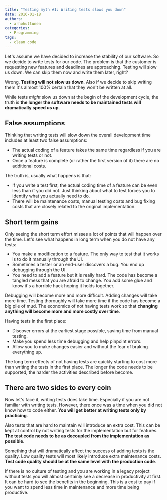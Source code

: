 ```yaml
---
title: "Testing myth #1: Writing tests slows you down"
date: 2016-01-18
authors:
  - arhohuttunen
categories:
  - Programming
tags:
  - clean code
---
```


Let's assume we have decided to increase the stability of our software. So we decide to write tests for our code. The problem is that the customer is requesting new features and deadlines are approaching. Testing will slow us down. We can skip them now and write them later, right?

Wrong. **Testing will not slow us down**. Also if we decide to skip writing them it's almost 100% certain that they won't be written at all.

While tests _might_ slow us down at the begin of the development cycle, the truth is **the longer the software needs to be maintained tests will dramatically speed us up**.

## False assumptions

Thinking that writing tests will slow down the overall development time includes at least two false assumptions:

- The actual coding of a feature takes the same time regardless if you are writing tests or not.
- Once a feature is complete (or rather the first version of it) there are no additional costs.

The truth is, usually what happens is that:

- If you write a test first, the actual coding time of a feature can be even less than if you did not. Just thinking about what to test forces you to identify what you actually need to do.
- There will be maintenance costs, manual testing costs and bug fixing costs that are closely related to the original implementation.

## Short term gains

Only seeing the short term effort misses a lot of points that will happen over the time. Let's see what happens in long term when you do not have any tests:

- You make a modification to a feature. The only way to test that it works is to do it manually through the UI.
- Sometimes a tester or an end-user discovers a bug. You end up debugging through the UI.
- You need to add a feature but it is really hard. The code has become a tangled mess that you are afraid to change. You add some glue and know it's a horrible hack hoping it holds together.

Debugging will become more and more difficult. Adding changes will take more time. Testing thoroughly will take more time if the code has become a big pile of mud. The economics of not having tests work so that **changing anything will become more and more costly over time**.

Having tests in the first place:

- Discover errors at the earliest stage possible, saving time from manual testing.
- Make you spend less time debugging and help pinpoint errors.
- Allow you to make changes easier and without the fear of braking everything up.

The long term effects of not having tests are quickly starting to cost more than writing the tests in the first place. The longer the code needs to be supported, the harder the activities described before become.

## There are two sides to every coin

Now let's face it, writing tests does take time. Especially if you are not familiar with writing tests. However, there once was a time when you did not know how to code either. **You will get better at writing tests only by practicing**.

Also tests that are hard to maintain will introduce an extra cost. This can be kept at control by not writing tests for the implementation but for features. **The test code needs to be as decoupled from the implementation as possible**.

Something that will dramatically affect the success of adding tests is the quality. Low quality tests will most likely introduce extra maintenance costs. **Test code quality should be at the same level with the production code**.

If there is no culture of testing and you are working in a legacy project without tests you will almost certainly see a decrease in productivity at first. It can be hard to see the benefits in the beginning. This is a cost to pay if you want to spend less time in maintenance and more time being productive.
